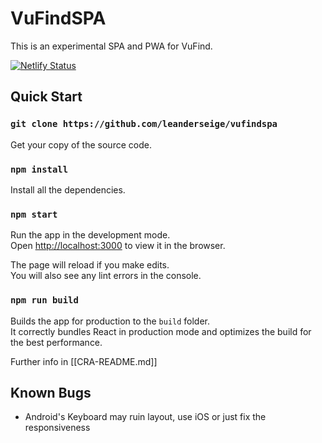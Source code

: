 # VuFindSPA

This is an experimental SPA and PWA for VuFind.

[![Netlify Status](https://api.netlify.com/api/v1/badges/18fa70e8-e048-42db-96fb-80f1a103a073/deploy-status)](https://app.netlify.com/sites/vufindspa/deploys)

## Quick Start

### `git clone https://github.com/leanderseige/vufindspa`

Get your copy of the source code.

### `npm install`

Install all the dependencies.

### `npm start`

Run the app in the development mode.<br />
Open [http://localhost:3000](http://localhost:3000) to view it in the browser.

The page will reload if you make edits.<br />
You will also see any lint errors in the console.

### `npm run build`

Builds the app for production to the `build` folder.<br />
It correctly bundles React in production mode and optimizes the build for the best performance.

Further info in [[CRA-README.md]]

## Known Bugs

* Android's Keyboard may ruin layout, use iOS or just fix the responsiveness
